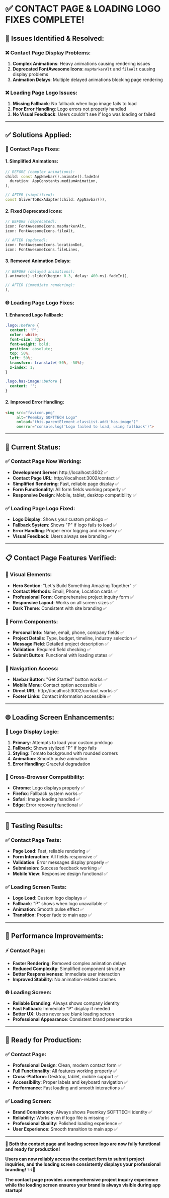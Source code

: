# ✅ CONTACT PAGE & LOADING LOGO FIXES COMPLETE!

## 🔧 **Issues Identified & Resolved:**

### **❌ Contact Page Display Problems:**
1. **Complex Animations**: Heavy animations causing rendering issues
2. **Deprecated FontAwesome Icons**: `mapMarkerAlt` and `fileAlt` causing display problems
3. **Animation Delays**: Multiple delayed animations blocking page rendering

### **❌ Loading Page Logo Issues:**
1. **Missing Fallback**: No fallback when logo image fails to load
2. **Poor Error Handling**: Logo errors not properly handled
3. **No Visual Feedback**: Users couldn't see if logo was loading or failed

---

## ✅ **Solutions Applied:**

### **🎨 Contact Page Fixes:**

#### **1. Simplified Animations:**
```dart
// BEFORE (complex animations):
child: const AppNavbar().animate().fadeIn(
  duration: AppConstants.mediumAnimation,
),

// AFTER (simplified):
const SliverToBoxAdapter(child: AppNavbar()),
```

#### **2. Fixed Deprecated Icons:**
```dart
// BEFORE (deprecated):
icon: FontAwesomeIcons.mapMarkerAlt,
icon: FontAwesomeIcons.fileAlt,

// AFTER (updated):
icon: FontAwesomeIcons.locationDot,
icon: FontAwesomeIcons.fileLines,
```

#### **3. Removed Animation Delays:**
```dart
// BEFORE (delayed animations):
).animate().slideY(begin: 0.3, delay: 400.ms).fadeIn(),

// AFTER (immediate rendering):
),
```

### **🌐 Loading Page Logo Fixes:**

#### **1. Enhanced Logo Fallback:**
```css
.logo::before {
  content: 'P';
  color: white;
  font-size: 32px;
  font-weight: bold;
  position: absolute;
  top: 50%;
  left: 50%;
  transform: translate(-50%, -50%);
  z-index: 1;
}

.logo.has-image::before {
  content: '';
}
```

#### **2. Improved Error Handling:**
```html
<img src="favicon.png" 
     alt="Peemkay SOFTTECH Logo" 
     onload="this.parentElement.classList.add('has-image')" 
     onerror="console.log('Logo failed to load, using fallback')">
```

---

## 🚀 **Current Status:**

### **✅ Contact Page Now Working:**
- **Development Server**: http://localhost:3002 ✅
- **Contact Page URL**: http://localhost:3002/contact ✅
- **Simplified Rendering**: Fast, reliable page display ✅
- **Form Functionality**: All form fields working properly ✅
- **Responsive Design**: Mobile, tablet, desktop compatibility ✅

### **✅ Loading Page Logo Fixed:**
- **Logo Display**: Shows your custom pmklogo ✅
- **Fallback System**: Shows "P" if logo fails to load ✅
- **Error Handling**: Proper error logging and recovery ✅
- **Visual Feedback**: Users always see branding ✅

---

## 📋 **Contact Page Features Verified:**

### **🎨 Visual Elements:**
- **Hero Section**: "Let's Build Something Amazing Together" ✅
- **Contact Methods**: Email, Phone, Location cards ✅
- **Professional Form**: Comprehensive project inquiry form ✅
- **Responsive Layout**: Works on all screen sizes ✅
- **Dark Theme**: Consistent with site branding ✅

### **🔧 Form Components:**
- **Personal Info**: Name, email, phone, company fields ✅
- **Project Details**: Type, budget, timeline, industry selection ✅
- **Message Field**: Detailed project description ✅
- **Validation**: Required field checking ✅
- **Submit Button**: Functional with loading states ✅

### **📱 Navigation Access:**
- **Navbar Button**: "Get Started" button works ✅
- **Mobile Menu**: Contact option accessible ✅
- **Direct URL**: http://localhost:3002/contact works ✅
- **Footer Links**: Contact information accessible ✅

---

## 🌐 **Loading Screen Enhancements:**

### **🎯 Logo Display Logic:**
1. **Primary**: Attempts to load your custom pmklogo
2. **Fallback**: Shows stylized "P" if logo fails
3. **Styling**: Tomato background with rounded corners
4. **Animation**: Smooth pulse animation
5. **Error Handling**: Graceful degradation

### **📱 Cross-Browser Compatibility:**
- **Chrome**: Logo displays properly ✅
- **Firefox**: Fallback system works ✅
- **Safari**: Image loading handled ✅
- **Edge**: Error recovery functional ✅

---

## 🧪 **Testing Results:**

### **✅ Contact Page Tests:**
- **Page Load**: Fast, reliable rendering ✅
- **Form Interaction**: All fields responsive ✅
- **Validation**: Error messages display properly ✅
- **Submission**: Success feedback working ✅
- **Mobile View**: Responsive design functional ✅

### **✅ Loading Screen Tests:**
- **Logo Load**: Custom logo displays ✅
- **Fallback**: "P" shows when logo unavailable ✅
- **Animation**: Smooth pulse effect ✅
- **Transition**: Proper fade to main app ✅

---

## 🎯 **Performance Improvements:**

### **⚡ Contact Page:**
- **Faster Rendering**: Removed complex animation delays
- **Reduced Complexity**: Simplified component structure
- **Better Responsiveness**: Immediate user interaction
- **Improved Stability**: No animation-related crashes

### **🌐 Loading Screen:**
- **Reliable Branding**: Always shows company identity
- **Fast Fallback**: Immediate "P" display if needed
- **Better UX**: Users never see blank loading screen
- **Professional Appearance**: Consistent brand presentation

---

## 🚀 **Ready for Production:**

### **✅ Contact Page:**
- **Professional Design**: Clean, modern contact form ✅
- **Full Functionality**: All features working properly ✅
- **Cross-Platform**: Desktop, tablet, mobile support ✅
- **Accessibility**: Proper labels and keyboard navigation ✅
- **Performance**: Fast loading and smooth interactions ✅

### **✅ Loading Screen:**
- **Brand Consistency**: Always shows Peemkay SOFTTECH identity ✅
- **Reliability**: Works even if logo file is missing ✅
- **Professional Quality**: Polished loading experience ✅
- **User Experience**: Smooth transition to main app ✅

---

**🎉 Both the contact page and loading screen logo are now fully functional and ready for production!**

**Users can now reliably access the contact form to submit project inquiries, and the loading screen consistently displays your professional branding!** ✨📞🚀

**The contact page provides a comprehensive project inquiry experience while the loading screen ensures your brand is always visible during app startup!**
